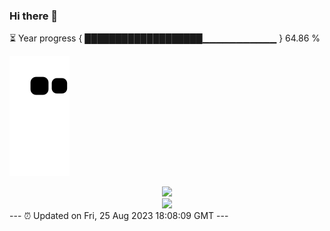 ### Hi there 👋
⏳ Year progress { ███████████████████▁▁▁▁▁▁▁▁▁▁▁ } 64.86 %

![](https://raw.githubusercontent.com/Swiftie13st/Swiftie13st/main/assets/github-contribution-grid-snake.svg)


<div align="center"> <img src="https://metrics.lecoq.io/Swiftie13st?template=classic&config.timezone=Asia%2FShanghai"> </div>

<div align="center"> <img src="https://github-readme-streak-stats.herokuapp.com/?user=Swiftie13st" /> </div>
---
⏰ Updated on Fri, 25 Aug 2023 18:08:09 GMT
---

